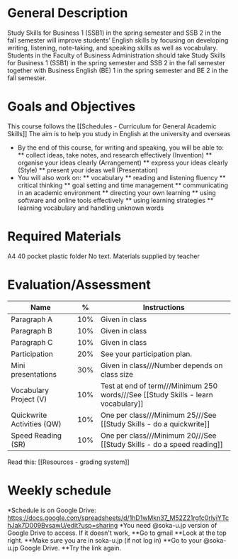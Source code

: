 # General Description
Study Skills for Business 1 (SSB1) in the spring semester and SSB 2 in the fall semester will improve students’
English skills by focusing on developing writing, listening, note-taking, and speaking skills as well as vocabulary.
Students in the Faculty of Business Administration should take Study Skills for Business 1 (SSB1) in the spring
semester and SSB 2 in the fall semester together with Business English (BE) 1 in the spring semester and BE 2 in
the fall semester.

# Goals and Objectives
This course follows the [[Schedules - Curriculum for General Academic Skills]]
The aim is to help you study in English at the university and overseas

* By the end of this course, for writing and speaking, you will be able to:
** collect ideas, take notes, and research effectively (Invention)
** organise your ideas clearly (Arrangement)
** express your ideas clearly (Style)
** present your ideas well (Presentation)
* You will also work on:
** vocabulary
** reading and listening fluency
** critical thinking
** goal setting and time management
** communicating in an academic environment
** directing your own learning
** using software and online tools effectively
** using learning strategies
** learning vocabulary and handling unknown words

# Required Materials
A4 40 pocket plastic folder
No text. Materials supplied by teacher

# Evaluation/Assessment
Name                        |%      |Instructions
----------------------------|-------|-------------
Paragraph A                 |10%    |Given in class
Paragraph B                 |10%    |Given in class    
Paragraph C                 |10%    |Given in class
Participation               |20%    |See your participation plan.   
Mini presentations          |30%    |Given in class///Number depends on class size
Vocabulary Project (V)      |10%    |Test at end of term///Minimum 250 words///See [[Study Skills - learn vocabulary]]
Quickwrite Activities (QW)  |10%    |One per class///Minimum 25///See [[Study Skills - do a quickwrite]]    
Speed Reading (SR)          |10%    |One per class///Minimum 20///See [[Study Skills - do a speed reading]]    

Read this: [[Resources - grading system]]


# Weekly schedule
*Schedule is on Google Drive: https://docs.google.com/spreadsheets/d/1hD1wMkn37_M52Z21rgfc0rlyiYTchJak7D009BvsawU/edit?usp=sharing
*You need @soka-u.jp version of Google Drive to access. If it doesn't work, 
**Go to gmail
**Look at the top right.
**Make sure you are in soka-u.jp (if not log in)
**Go to your @soka-u.jp Google Drive. 
**Try the link again. 




